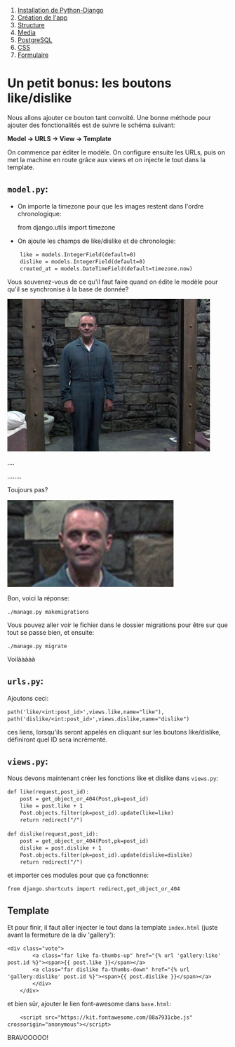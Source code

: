 1. [Installation de Python-Django](../README.md)
2. [Création de l'app](creationappli.md)
3. [Structure](structure.md)
4. [Media](media.md)
5. [PostgreSQL](../postgresql.md)
6. [CSS](css.md)
7. [Formulaire](formulaire.md)
   
# Un petit bonus: les boutons like/dislike

Nous allons ajouter ce bouton tant convoité. Une bonne méthode pour ajouter des fonctionalités est de suivre le schéma suivant: 

**Model -> URLS -> View -> Template**

On commence par éditer le modèle. On configure ensuite les URLs, puis on met la machine en route grâce aux views et on injecte le tout dans la template. 

## `model.py`:

- On importe la timezone pour que les images restent dans l'ordre chronologique:

    from django.utils import timezone

- On ajoute les champs de like/dislike et de chronologie:
```
    like = models.IntegerField(default=0)
    dislike = models.IntegerField(default=0)
    created_at = models.DateTimeField(default=timezone.now)
```

Vous souvenez-vous de ce qu'il faut faire quand on édite le modèle pour qu'il se synchronise à la base de donnée? 

!['hannibal lecter'](img/quoi.png)


.... 


........

Toujours pas? 

!['hannibal lecter de près'](img/alors.png)


Bon, voici la réponse:

    ./manage.py makemigrations

Vous pouvez aller voir le fichier dans le dossier migrations pour être sur que tout se passe bien, et ensuite:

    ./manage.py migrate


Voilààààà



## `urls.py`:

Ajoutons ceci:

```
path('like/<int:post_id>',views.like,name="like"),
path('dislike/<int:post_id>',views.dislike,name="dislike")
```

ces liens, lorsqu'ils seront appelés en cliquant sur les boutons like/dislike, définiront quel ID sera incrémenté. 

## `views.py`:
Nous devons maintenant créer les fonctions like et dislike dans `views.py`:

```
def like(request,post_id):
    post = get_object_or_404(Post,pk=post_id)
    like = post.like + 1
    Post.objects.filter(pk=post_id).update(like=like)
    return redirect("/")

def dislike(request,post_id):
    post = get_object_or_404(Post,pk=post_id)
    dislike = post.dislike + 1
    Post.objects.filter(pk=post_id).update(dislike=dislike)
    return redirect("/")
```

et importer ces modules pour que ça fonctionne:

    from django.shortcuts import redirect,get_object_or_404

## Template

Et pour finir, il faut aller injecter le tout dans la template `index.html` (juste avant la fermeture de la div 'gallery'):

```
<div class="vote">
        <a class="far like fa-thumbs-up" href="{% url 'gallery:like' post.id %}"><span>{{ post.like }}</span></a>
        <a class="far dislike fa-thumbs-down" href="{% url 'gallery:dislike' post.id %}"><span>{{ post.dislike }}</span></a>
        </div>
    </div>
```
et bien sûr, ajouter le lien font-awesome dans `base.html`:

        <script src="https://kit.fontawesome.com/08a7931cbe.js" crossorigin="anonymous"></script>


BRAVOOOOO! 